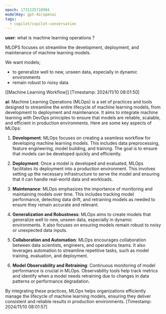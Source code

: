 ```yaml
---
epoch: 1731225710984
modelKey: gpt-4o|openai
tags:
  - copilot/copilot-conversation
---
```


**user**: what is machine learning operations ?

MLOPS focuses on streamline the development, deployment, and maintenance of machine learning models.

We want models;
- to generalize well to new, unseen data, especially in dynamic environments
- remain robust to noisy data

[[Machine Learning Workflow]]
[Timestamp: 2024/11/10 08:01:50]

**ai**: Machine Learning Operations (MLOps) is a set of practices and tools designed to streamline the entire lifecycle of machine learning models, from development to deployment and maintenance. It aims to integrate machine learning with DevOps principles to ensure that models are reliable, scalable, and efficient in production environments. Here are some key aspects of MLOps:

1. **Development**: MLOps focuses on creating a seamless workflow for developing machine learning models. This includes data preprocessing, feature engineering, model building, and training. The goal is to ensure that models can be developed quickly and efficiently.

2. **Deployment**: Once a model is developed and evaluated, MLOps facilitates its deployment into a production environment. This involves setting up the necessary infrastructure to serve the model and ensuring that it can handle real-world data and workloads.

3. **Maintenance**: MLOps emphasizes the importance of monitoring and maintaining models over time. This includes tracking model performance, detecting data drift, and retraining models as needed to ensure they remain accurate and relevant.

4. **Generalization and Robustness**: MLOps aims to create models that generalize well to new, unseen data, especially in dynamic environments. It also focuses on ensuring models remain robust to noisy or unexpected data inputs.

5. **Collaboration and Automation**: MLOps encourages collaboration between data scientists, engineers, and operations teams. It also leverages automation to streamline repetitive tasks, such as model training, evaluation, and deployment.

6. **Model Observability and Retraining**: Continuous monitoring of model performance is crucial in MLOps. Observability tools help track metrics and identify when a model needs retraining due to changes in data patterns or performance degradation.

By integrating these practices, MLOps helps organizations efficiently manage the lifecycle of machine learning models, ensuring they deliver consistent and reliable results in production environments.
[Timestamp: 2024/11/10 08:01:57]
